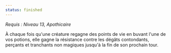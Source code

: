 ```yaml
---
status: finished
---
```

*Requis : Niveau 13, Apothicaire*

À chaque fois qu'une créature regagne des points de vie en buvant l'une de vos potions, elle gagne la résistance contre les dégâts contondants, perçants et tranchants non magiques jusqu'à la fin de son prochain tour.